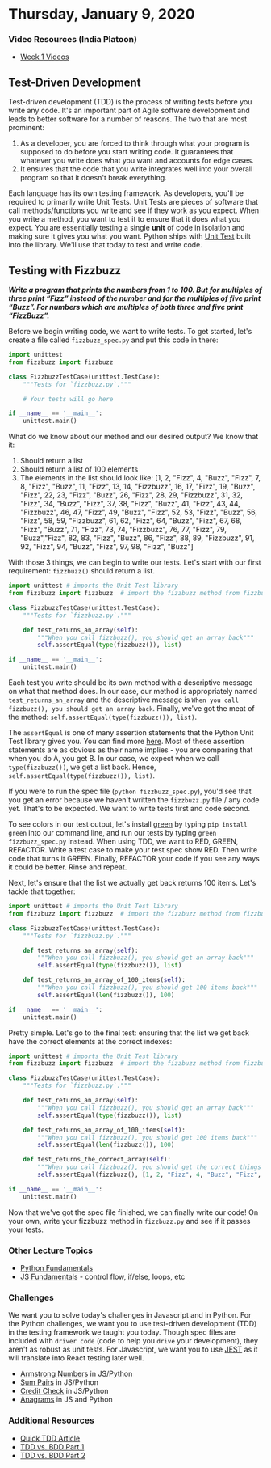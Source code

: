 Thursday, January 9, 2020
======================
### Video Resources (India Platoon)
- [Week 1 Videos](https://www.youtube.com/playlist?list=PLu0CiQ7bzwEQbhg6rzm8h41r4c08KNij0)

## Test-Driven Development
Test-driven development (TDD) is the process of writing tests before you write any code. It's an important part of Agile software development and leads to better software for a number of reasons. The two that are most prominent:
1. As a developer, you are forced to think through what your program is supposed to do before you start writing code. It guarantees that whatever you write does what you want and accounts for edge cases.
2. It ensures that the code that you write integrates well into your overall program so that it doesn't break everything.

Each language has its own testing framework. As developers, you'll be required to primarily write Unit Tests. Unit Tests are pieces of software that call methods/functions you write and see if they work as you expect. When you write a method, you want to test it to ensure that it does what you expect. You are essentially testing a single **unit** of code in isolation and making sure it gives you what you want. Python ships with [Unit Test](https://docs.python.org/3/library/unittest.html) built into the library. We'll use that today to test and write code.

## Testing with Fizzbuzz
**_Write a program that prints the numbers from 1 to 100. But for multiples of three print “Fizz” instead of the number and for the multiples of five print “Buzz”. For numbers which are multiples of both three and five print “FizzBuzz”._**

Before we begin writing code, we want to write tests. To get started, let's create a file called `fizzbuzz_spec.py` and put this code in there:

```python
import unittest
from fizzbuzz import fizzbuzz

class FizzbuzzTestCase(unittest.TestCase):
    """Tests for `fizzbuzz.py`."""

    # Your tests will go here

if __name__ == '__main__':
    unittest.main()
```

What do we know about our method and our desired output? We know that it:
1. Should return a list
2. Should return a list of 100 elements
3. The elements in the list should look like:
  [1, 2, "Fizz", 4, "Buzz", "Fizz", 7, 8, "Fizz", "Buzz", 11, "Fizz", 13, 14, "Fizzbuzz", 16, 17, "Fizz", 19, "Buzz", "Fizz", 22, 23, "Fizz", "Buzz", 26, "Fizz", 28, 29, "Fizzbuzz", 31, 32, "Fizz", 34, "Buzz", "Fizz", 37, 38, "Fizz", "Buzz", 41, "Fizz", 43, 44, "Fizzbuzz", 46, 47, "Fizz", 49, "Buzz", "Fizz", 52, 53, "Fizz", "Buzz", 56, "Fizz", 58, 59, "Fizzbuzz", 61, 62, "Fizz", 64, "Buzz", "Fizz", 67, 68, "Fizz", "Buzz", 71, "Fizz", 73, 74, "Fizzbuzz", 76, 77, "Fizz", 79, "Buzz","Fizz", 82, 83, "Fizz", "Buzz", 86, "Fizz", 88, 89, "Fizzbuzz", 91, 92, "Fizz", 94, "Buzz", "Fizz", 97, 98, "Fizz", "Buzz"]

With those 3 things, we can begin to write our tests. Let's start with our first requirement: `fizzbuzz()` should return a list.

```python
import unittest # imports the Unit Test library
from fizzbuzz import fizzbuzz  # import the fizzbuzz method from fizzbuzz.py

class FizzbuzzTestCase(unittest.TestCase):
    """Tests for `fizzbuzz.py`."""

    def test_returns_an_array(self):
        """When you call fizzbuzz(), you should get an array back"""
        self.assertEqual(type(fizzbuzz()), list)

if __name__ == '__main__':
    unittest.main()
```

Each test you write should be its own method with a descriptive message on what that method does. In our case, our method is appropriately named `test_returns_an_array` and the descriptive message is `When you call fizzbuzz(), you should get an array back`. Finally, we've got the meat of the method: `self.assertEqual(type(fizzbuzz()), list)`.

The `assertEqual` is one of many assertion statements that the Python Unit Test library gives you. You can find more [here](https://docs.python.org/3/library/unittest.html#assert-methods). Most of these assertion statements are as obvious as their name implies - you are comparing that when you do A, you get B. In our case, we expect when we call `type(fizzbuzz())`, we get a list back. Hence, `self.assertEqual(type(fizzbuzz()), list)`.

If you were to run the spec file (`python fizzbuzz_spec.py`), you'd see that you get an error because we haven't written the `fizzbuzz.py` file / any code yet. That's to be expected. We want to write tests first and code second.

To see colors in our test output, let's install [green](https://github.com/CleanCut/green) by typing `pip install green` into our command line, and run our tests by typing `green fizzbuzz_spec.py` instead. When using TDD, we want to RED, GREEN, REFACTOR. Write a test case to make your test spec show RED. Then write code that turns it GREEN. Finally, REFACTOR your code if you see any ways it could be better. Rinse and repeat.

Next, let's ensure that the list we actually get back returns 100 items. Let's tackle that together:

```python
import unittest # imports the Unit Test library
from fizzbuzz import fizzbuzz  # import the fizzbuzz method from fizzbuzz.py

class FizzbuzzTestCase(unittest.TestCase):
    """Tests for `fizzbuzz.py`."""

    def test_returns_an_array(self):
        """When you call fizzbuzz(), you should get an array back"""
        self.assertEqual(type(fizzbuzz()), list)

    def test_returns_an_array_of_100_items(self):
        """When you call fizzbuzz(), you should get 100 items back"""
        self.assertEqual(len(fizzbuzz()), 100)

if __name__ == '__main__':
    unittest.main()
```

Pretty simple. Let's go to the final test: ensuring that the list we get back have the correct elements at the correct indexes:

```python
import unittest # imports the Unit Test library
from fizzbuzz import fizzbuzz  # import the fizzbuzz method from fizzbuzz.py

class FizzbuzzTestCase(unittest.TestCase):
    """Tests for `fizzbuzz.py`."""

    def test_returns_an_array(self):
        """When you call fizzbuzz(), you should get an array back"""
        self.assertEqual(type(fizzbuzz()), list)

    def test_returns_an_array_of_100_items(self):
        """When you call fizzbuzz(), you should get 100 items back"""
        self.assertEqual(len(fizzbuzz()), 100)

    def test_returns_the_correct_array(self):
        """When you call fizzbuzz(), you should get the correct things back"""
        self.assertEqual(fizzbuzz(), [1, 2, "Fizz", 4, "Buzz", "Fizz", 7, 8, "Fizz", "Buzz", 11, "Fizz", 13, 14, "Fizzbuzz", 16, 17, "Fizz", 19, "Buzz", "Fizz", 22, 23, "Fizz", "Buzz", 26, "Fizz", 28, 29, "Fizzbuzz", 31, 32, "Fizz", 34, "Buzz", "Fizz", 37, 38, "Fizz", "Buzz", 41, "Fizz", 43, 44, "Fizzbuzz", 46, 47, "Fizz", 49, "Buzz", "Fizz", 52, 53, "Fizz", "Buzz", 56, "Fizz", 58, 59, "Fizzbuzz", 61, 62, "Fizz", 64, "Buzz", "Fizz", 67, 68, "Fizz", "Buzz", 71, "Fizz", 73, 74, "Fizzbuzz", 76, 77, "Fizz", 79, "Buzz","Fizz", 82, 83, "Fizz", "Buzz", 86, "Fizz", 88, 89, "Fizzbuzz", 91, 92, "Fizz", 94, "Buzz", "Fizz", 97, 98, "Fizz", "Buzz"])

if __name__ == '__main__':
    unittest.main()
```

Now that we've got the spec file finished, we can finally write our code! On your own, write your fizzbuzz method in `fizzbuzz.py` and see if it passes your tests.

### Other Lecture Topics
* [Python Fundamentals](https://github.com/kiloplatoon/curriculum/blob/master/week-01/lecture-materials/python_fundamentals.md)
* [JS Fundamentals](https://github.com/kiloplatoon/curriculum/blob/master/week-01/lecture-materials/javascript_control_flow.pdf) - control flow, if/else, loops, etc

### Challenges
We want you to solve today's challenges in Javascript and in Python. For the Python challenges, we want you to use test-driven development (TDD) in the testing framework we taught you today. Though spec files are included with `driver code` (code to help you `drive` your development), they aren't as robust as unit tests. For Javascript, we want you to use [JEST](https://jestjs.io/docs/en/getting-started.html) as it will translate into React testing later well.

* [Armstrong Numbers](https://github.com/kiloplatoon/armstrong) in JS/Python
* [Sum Pairs](https://github.com/kiloplatoon/sum-pairs) in JS/Python
* [Credit Check](https://github.com/kiloplatoon/credit-check) in JS/Python
* [Anagrams](https://github.com/kiloplatoon/anagrams) in JS and Python

### Additional Resources
* [Quick TDD Article](https://quickleft.com/blog/use-test-driven-development-tdd/)
* [TDD vs. BDD Part 1](https://www.toptal.com/freelance/your-boss-won-t-appreciate-tdd-try-bdd)
* [TDD vs. BDD Part 2](http://joshldavis.com/2013/05/27/difference-between-tdd-and-bdd/)


